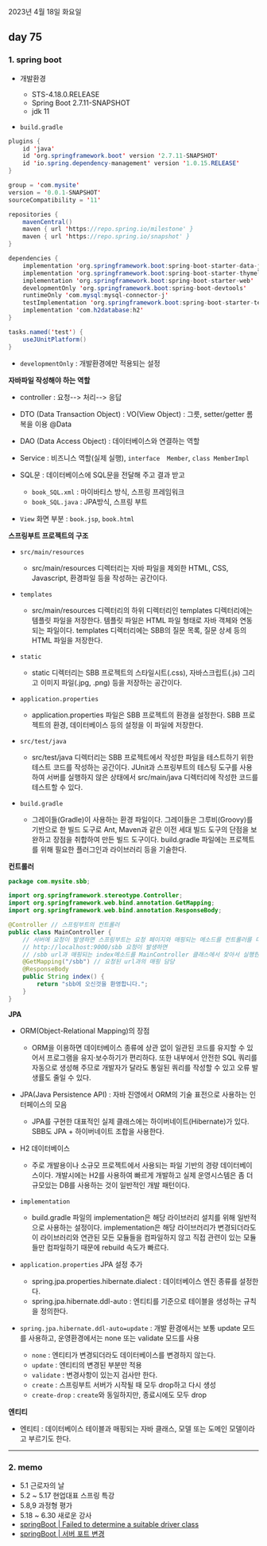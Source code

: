 2023년 4월 18일 화요일

## day 75

### 1. spring boot

- 개발환경

  - STS-4.18.0.RELEASE
  - Spring Boot 2.7.11-SNAPSHOT
  - jdk 11

- `build.gradle`

```java
plugins {
	id 'java'
	id 'org.springframework.boot' version '2.7.11-SNAPSHOT'
	id 'io.spring.dependency-management' version '1.0.15.RELEASE'
}

group = 'com.mysite'
version = '0.0.1-SNAPSHOT'
sourceCompatibility = '11'

repositories {
	mavenCentral()
	maven { url 'https://repo.spring.io/milestone' }
	maven { url 'https://repo.spring.io/snapshot' }
}

dependencies {
	implementation 'org.springframework.boot:spring-boot-starter-data-jpa'
	implementation 'org.springframework.boot:spring-boot-starter-thymeleaf'
	implementation 'org.springframework.boot:spring-boot-starter-web'
	developmentOnly 'org.springframework.boot:spring-boot-devtools'
	runtimeOnly 'com.mysql:mysql-connector-j'
	testImplementation 'org.springframework.boot:spring-boot-starter-test'
    implementation 'com.h2database:h2'
}

tasks.named('test') {
	useJUnitPlatform()
}
```

- `developmentOnly` : 개발환경에만 적용되는 설정

**자바파일 작성해야 하는 역할**

- controller : 요청--> 처리--> 응답
- DTO (Data Transaction Object) : VO(View Object) : 그릇, setter/getter 롬복을 이용 @Data
- DAO (Data Access Object) : 데이터베이스와 연결하는 역할
- Service : 비즈니스 역할(실제 실행), `interface  Member`, `class MemberImpl`

- SQL문 : 데이터베이스에 SQL문을 전달해 주고 결과 받고

  - `book_SQL.xml` : 마이바티스 방식, 스프링 프레임워크
  - `book_SQL.java` : JPA방식, 스프링 부트

- `View` 화면 부분 : `book.jsp`, `book.html`

**스프링부트 프로젝트의 구조**

- `src/main/resources`

  - src/main/resources 디렉터리는 자바 파일을 제외한 HTML, CSS, Javascript, 환경파일 등을 작성하는 공간이다.

- `templates`

  - src/main/resources 디렉터리의 하위 디렉터리인 templates 디렉터리에는 템플릿 파일을 저장한다. 템플릿 파일은 HTML 파일 형태로 자바 객체와 연동되는 파일이다. templates 디렉터리에는 SBB의 질문 목록, 질문 상세 등의 HTML 파일을 저장한다.

- `static`

  - static 디렉터리는 SBB 프로젝트의 스타일시트(.css), 자바스크립트(.js) 그리고 이미지 파일(.jpg, .png) 등을 저장하는 공간이다.

- `application.properties`

  - application.properties 파일은 SBB 프로젝트의 환경을 설정한다. SBB 프로젝트의 환경, 데이터베이스 등의 설정을 이 파일에 저장한다.

- `src/test/java`

  - src/test/java 디렉터리는 SBB 프로젝트에서 작성한 파일을 테스트하기 위한 테스트 코드를 작성하는 공간이다. JUnit과 스프링부트의 테스팅 도구를 사용하여 서버를 실행하지 않은 상태에서 src/main/java 디렉터리에 작성한 코드를 테스트할 수 있다.

- `build.gradle`
  - 그레이들(Gradle)이 사용하는 환경 파일이다. 그레이들은 그루비(Groovy)를 기반으로 한 빌드 도구로 Ant, Maven과 같은 이전 세대 빌드 도구의 단점을 보완하고 장점을 취합하여 만든 빌드 도구이다. build.gradle 파일에는 프로젝트를 위해 필요한 플러그인과 라이브러리 등을 기술한다.

**컨트롤러**

```java
package com.mysite.sbb;

import org.springframework.stereotype.Controller;
import org.springframework.web.bind.annotation.GetMapping;
import org.springframework.web.bind.annotation.ResponseBody;

@Controller	// 스프링부트의 컨트롤러
public class MainController {
	// 서버에 요청이 발생하면 스프링부트는 요청 페이지와 매핑되는 메소드를 컨트롤러를 대상으로 찾는다.
	// http://localhost:9000/sbb 요청이 발생하면
	// /sbb url과 매핑되는 index메소드를 MainController 클래스에서 찾아서 실행한다.
	@GetMapping("/sbb")	// 요청된 url과의 매핑 담당
	@ResponseBody
	public String index() {
		return "sbb에 오신것을 환영합니다.";
	}
}
```

**JPA**

- ORM(Object-Relational Mapping)의 장점
  - ORM을 이용하면 데이터베이스 종류에 상관 없이 일관된 코드를 유지할 수 있어서 프로그램을 유지·보수하기가 편리하다. 또한 내부에서 안전한 SQL 쿼리를 자동으로 생성해 주므로 개발자가 달라도 통일된 쿼리를 작성할 수 있고 오류 발생률도 줄일 수 있다.
- JPA(Java Persistence API) : 자바 진영에서 ORM의 기술 표전으로 사용하는 인터페이스의 모음

  - JPA를 구현한 대표적인 실제 클래스에는 하이버네이트(Hibernate)가 있다. SBB도 JPA + 하이버네이트 조합을 사용한다.

- H2 데이터베이스
  - 주로 개발용이나 소규모 프로젝트에서 사용되는 파일 기반의 경량 데이터베이스이다. 개발시에는 H2를 사용하여 빠르게 개발하고 실제 운영시스템은 좀 더 규모있는 DB를 사용하는 것이 일반적인 개발 패턴이다.
- `implementation`

  - build.gradle 파일의 implementation은 해당 라이브러리 설치를 위해 일반적으로 사용하는 설정이다. implementation은 해당 라이브러리가 변경되더라도 이 라이브러리와 연관된 모든 모듈들을 컴파일하지 않고 직접 관련이 있는 모듈들만 컴파일하기 때문에 rebuild 속도가 빠르다.

- `application.properties` JPA 설정 추가
  - spring.jpa.properties.hibernate.dialect : 데이터베이스 엔진 종류를 설정한다.
  - spring.jpa.hibernate.ddl-auto : 엔티티를 기준으로 테이블을 생성하는 규칙을 정의한다.
- `spring.jpa.hibernate.ddl-auto=update` : 개발 환경에서는 보통 update 모드를 사용하고, 운영환경에서는 none 또는 validate 모드를 사용
  - `none` : 엔티티가 변경되더라도 데이터베이스를 변경하지 않는다.
  - `update` : 엔티티의 변경된 부분만 적용
  - `validate` : 변경사항이 있는지 검사만 한다.
  - `create` : 스프링부트 서버가 시작될 때 모두 drop하고 다시 생성
  - `create-drop` : `create`와 동일하지만, 종료시에도 모두 drop

**엔티티**

- 엔티티 : 데이터베이스 테이블과 매핑되는 자바 클래스, 모델 또는 도메인 모델이라고 부르기도 한다.

---

### 2. memo

- 5.1 근로자의 날
- 5.2 ~ 5.17 현업대표 스프링 특강
- 5.8,9 과정형 평가
- 5.18 ~ 6.30 새로운 강사
- [springBoot | Failed to determine a suitable driver class](https://www.appletong.com/entry/Spring-boot-Failed-to-determine-a-suitable-driver-class?category=1071413)
- [springBoot | 서버 포트 변경](https://computer-science-student.tistory.com/527)
